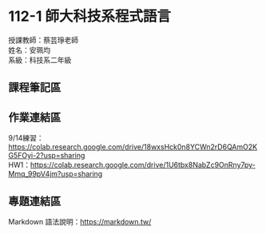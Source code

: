 # 112-1 師大科技系程式語言

授課教師：蔡芸琤老師  
姓名：安珮均  
系級：科技系二年級  

## 課程筆記區

## 作業連結區
9/14練習：https://colab.research.google.com/drive/18wxsHck0n8YCWn2rD6QAmO2KG5FOyi-2?usp=sharing  
HW1：https://colab.research.google.com/drive/1U6tbx8NabZc9OnRny7py-Mmq_99pV4jm?usp=sharing  

## 專題連結區
Markdown 語法說明：https://markdown.tw/  


